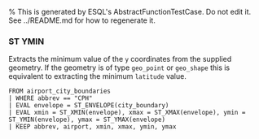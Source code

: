 % This is generated by ESQL's AbstractFunctionTestCase. Do not edit it. See ../README.md for how to regenerate it.

### ST YMIN
Extracts the minimum value of the `y` coordinates from the supplied geometry.
If the geometry is of type `geo_point` or `geo_shape` this is equivalent to extracting the minimum `latitude` value.

```esql
FROM airport_city_boundaries
| WHERE abbrev == "CPH"
| EVAL envelope = ST_ENVELOPE(city_boundary)
| EVAL xmin = ST_XMIN(envelope), xmax = ST_XMAX(envelope), ymin = ST_YMIN(envelope), ymax = ST_YMAX(envelope)
| KEEP abbrev, airport, xmin, xmax, ymin, ymax
```
